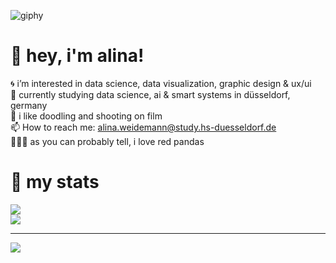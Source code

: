 
![giphy](https://github.com/heyitsalina/heyitsalina/assets/146937991/53fae742-74cf-4571-958c-c34e7276e18e)


 # 💫 hey, i'm alina!
🌀 i’m interested in data science, data visualization, graphic design & ux/ui<br> 🌱 currently studying data science, ai & smart systems in düsseldorf, germany<br> 🦕 i like doodling and shooting on film<br> 📫 How to reach me: alina.weidemann@study.hs-duesseldorf.de <br> 🧚🏻‍♂️ as you can probably tell, i love red pandas


# 🫧 my stats
![](https://github-readme-stats.vercel.app/api?username=heyitsalina&theme=default&hide_border=true&include_all_commits=true&count_private=false)<br/>
![](https://github-readme-stats.vercel.app/api/top-langs/?username=heyitsalina&theme=default&hide_border=true&include_all_commits=true&count_private=false&layout=compact)

---
[![](https://visitcount.itsvg.in/api?id=heyitsalina&label=profile%20views&color=0&icon=9&pretty=true)](https://visitcount.itsvg.in)

<!---
heyitsalina/heyitsalina is a ✨ special ✨ repository because its `README.md` (this file) appears on your GitHub profile.
You can click the Preview link to take a look at your changes.
--->
